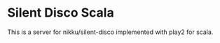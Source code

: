 Silent Disco Scala
==================

This is a server for nikku/silent-disco implemented with play2 for scala.
